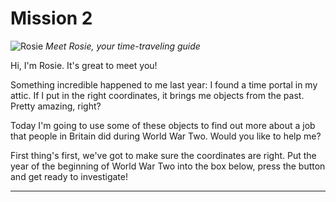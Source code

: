 # Mission 2

![Rosie](rosie-character.jpg)
*Meet Rosie, your time-traveling guide*

Hi, I'm Rosie. It's great to meet you!

Something incredible happened to me last year: I found a time portal in my attic. If I put in the right coordinates, it brings me objects from the past. Pretty amazing, right?

Today I'm going to use some of these objects to find out more about a job that people in Britain did during World War Two. Would you like to help me?

First thing's first, we've got to make sure the coordinates are right. Put the year of the beginning of World War Two into the box below, press the button and get ready to investigate!

---
